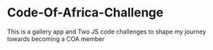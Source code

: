 # Code-Of-Africa-Challenge
This is a gallery app and Two JS code challenges to shape my journey towards becoming a COA member
